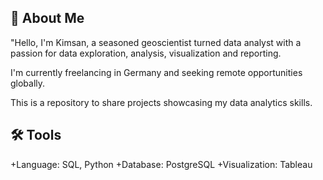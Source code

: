 ## 👋 About Me 
"Hello, I'm Kimsan, a seasoned geoscientist turned data analyst with a passion for data exploration, analysis, visualization and reporting.  

I'm currently freelancing in Germany and seeking remote opportunities globally.

This is a repository to share projects showcasing my data analytics skills.


## 🛠️ Tools
+Language: SQL, Python
+Database: PostgreSQL
+Visualization: Tableau

<!--
**KimsanMak/kimsanmak** is a ✨ _special_ ✨ repository because its `README.md` (this file) appears on your GitHub profile.

Here are some ideas to get you started:

- 🔭 I’m currently working on ...
- 🌱 I’m currently learning ...
- 👯 I’m looking to collaborate on ...
- 🤔 I’m looking for help with ...
- 💬 Ask me about ...
- 📫 How to reach me: ...
- 😄 Pronouns: ...
- ⚡ Fun fact: ...
-->
